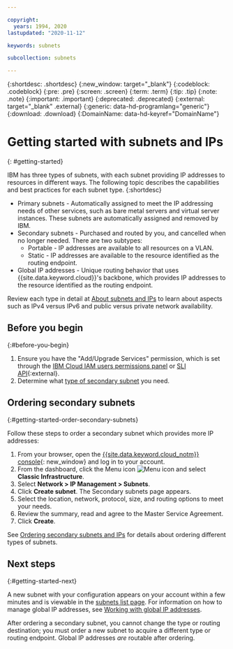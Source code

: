 ```yaml
---

copyright:
  years: 1994, 2020
lastupdated: "2020-11-12"

keywords: subnets

subcollection: subnets

---
```


{:shortdesc: .shortdesc}
{:new_window: target="_blank"}
{:codeblock: .codeblock}
{:pre: .pre}
{:screen: .screen}
{:term: .term}
{:tip: .tip}
{:note: .note}
{:important: .important}
{:deprecated: .deprecated}
{:external: target="_blank" .external}
{:generic: data-hd-programlang="generic"}
{:download: .download}
{:DomainName: data-hd-keyref="DomainName"}


# Getting started with subnets and IPs
{: #getting-started}

IBM has three types of subnets, with each subnet providing IP addresses to resources in different ways. The following topic describes the capabilities and best practices for each subnet type.
{:shortdesc}

  * Primary subnets - Automatically assigned to meet the IP addressing needs of other services, such as bare metal servers and virtual server instances. These subnets are automatically assigned and removed by IBM.
  * Secondary subnets - Purchased and routed by you, and cancelled when no longer needed. There are two subtypes:
    * Portable - IP addresses are available to all resources on a VLAN.
    * Static - IP addresses are available to the resource identified as the routing endpoint.
  * Global IP addresses - Unique routing behavior that uses {{site.data.keyword.cloud}}'s backbone, which provides IP addresses to the resource identified as the routing endpoint.

Review each type in detail at [About subnets and IPs](/docs/subnets?topic=subnets-about-subnets-and-ips) to learn about aspects such as IPv4 versus IPv6 and public versus private network availability.

## Before you begin
{:#before-you-begin}

1. Ensure you have the "Add/Upgrade Services" permission, which is set through the [IBM Cloud IAM users permissions panel](/docs/account?topic=account-mngclassicinfra) or [SLI API](https://sldn.softlayer.com/tags/permissions/){:external}.
1. Determine what [type of secondary subnet](/docs/subnets?topic=subnets-about-subnets-and-ips#secondary-subnets) you need.
  
## Ordering secondary subnets
{:#getting-started-order-secondary-subnets}

Follow these steps to order a secondary subnet which provides more IP addresses:

1. From your browser, open the [{{site.data.keyword.cloud_notm}} console](https://{DomainName}/){: new_window} and log in to your account.
1. From the dashboard, click the Menu icon ![Menu icon](../icons/icon_hamburger.svg) and select **Classic Infrastructure**.
1. Select **Network > IP Management > Subnets**.
1. Click **Create subnet**. The Secondary subnets page appears.
1. Select the location, network, protocol, size, and routing options to meet your needs. 
1. Review the summary, read and agree to the Master Service Agreement. 
1. Click **Create**.

See [Ordering secondary subnets and IPs](/docs/subnets?topic=subnets-order-subnets) for details about ordering different types of subnets.

## Next steps
{:#getting-started-next}

A new subnet with your configuration appears on your account within a few minutes and is viewable in the [subnets list page](https://{DomainName}/networking/subnets). For information on how to manage global IP addresses, see [Working with global IP addresses](/docs/subnets?topic=subnets-work-with-global-ip-addresses).

After ordering a secondary subnet, you cannot change the type or routing destination; you must order a new subnet to acquire a different type or routing endpoint. Global IP addresses _are_ routable after ordering. 

